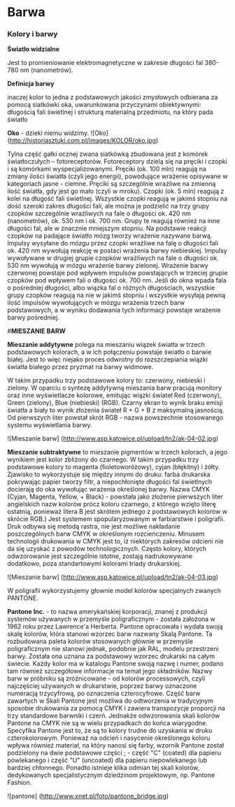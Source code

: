 Barwa
=====

### Kolory i barwy
__Światło widzialne__

Jest to promieniowanie elektromagnetyczne w zakresie długości fal 380-780 nm (nanometrów).

__Definicja barwy__

inaczej kolor to jedna z podstawowych jakości zmysłowych odbierana za pomocą siatkówki oka, uwarunkowana przyczynami obiektywnymi: długością fali świetlnej i strukturą materialną przedmiotu, na który pada światło


__Oko__ - dzieki niemu widzimy. 
![Oko] (http://historiasztuki.com.pl/images/KOLOR/oko.jpg)


Tylna część gałki ocznej zwana siatkówką zbudowana jest z komórek światłoczułych – fotoreceptorów. Fotoreceptory dzielą się na pręciki i czopki i są komórkami wyspecjalizowanymi.
Pręciki (ok. 100 mln) reagują na zmiany ilości światła (czyli jego energii), powodujące wrażenie opisywane w kategoriach jasne - ciemne. Pręciki są szczególnie wrażliwe na zmienną ilość światła, gdy jest go mało (czyli w mroku).
Czopki (ok. 5 mln) reagują z kolei na długość fali świetlnej. Wszystkie czopki reagują w jakimś stopniu na dość szeroki zakres długości fali, ale można je podzielić na trzy grupy czopków szczególnie wrażliwych na fale o długości ok. 420 nm (nanometrów), ok. 530 nm i ok. 700 nm. Grupy te reagują również na inne długości fal, ale w znacznie mniejszym stopniu. Na podstawie reakcji czopków na padające światło mózg tworzy wrażenie nazywane barwą.
Impulsy wysyłane do mózgu przez czopki wrażliwe na falę o długości fali ok. 420 nm wywołują reakcję w postaci wrażenia barwy niebieskiej. Impulsy wywoływane w drugiej grupie czopków wrażliwych na fale o długości ok. 530 nm wywołują w mózgu wrażenie barwy zielonej. Wrażenie barwy czerwonej powstaje pod wpływem impulsów powstających w trzeciej grupie czopków pod wpływem fali o długości ok. 700 nm. Jeśli do okna wpada fala o pośredniej długości, albo wiązka fal o różnych długościach, wszystkie grupy czopków reagują na nie w jakimś stopniu i wszystkie wysyłają pewną ilość impulsów wywołujących w mózgu wrażenia trzech barw podstawowych, a w wyniku dodawania tych informacji powstaje wrażenie barwy pośredniej.

#__MIESZANIE BARW__

__Mieszanie addytywne__ polega na mieszaniu wiązek światła w trzech podstawowych kolorach, a w ich połączeniu powstaje światło o barwie białej. Jest to więc niejako proces odwrotny do rozszczepiania wiązki światła białego przez pryzmat na barwy widmowe. 

W takim przypadku trzy podstawowe kolory to: czerwony, niebieski i zielony. W oparciu o syntezę addytywną mieszania barw pracują monitory oraz inne wyświetlacze kolorowe, emitując wiązki świateł Red (czerwony), Green (zielony), Blue (niebieski) (RGB). Czarny ekran to wynik braku emisji światła a biały to wynik złożenia świateł R + G + B z maksymalną jasnością. Od pierwszych liter powstał skrót RGB - nazwa powszechnie stosowanego systemu wyświetlania barwy. 

![Mieszanie barw] (http://www.asp.katowice.pl/upload/tn2/ak-04-02.jpg)

__Mieszanie subtraktywne__ to mieszanie pigmentów w trzech kolorach, a jego wynikiem jest kolor zbliżony do czarnego. W takim przypadku trzy podstawowe kolory to magenta (fioletoworóżowy), cyjan (błękitny) i żółty. Zjawisko to wykorzystuje się między innymi do druku: farba drukarska pokrywając papier tworzy filtr, a niepochłonięte długości fal świetlnych docierają do oka wywołując wrażenia określonej barwy. Nazwa CMYK (Cyjan, Magenta, Yellow, + Black) - powstała jako złożenie pierwszych liter angielskich nazw kolorów prócz koloru czarnego, z którego wzięto literę ostatnią, ponieważ litera B jest skrótem jednego z podstawowych kolorów w skrócie RGB.) Jest systemem spopularyzowanym w farbiarstwie i poligrafii. Druk odbywa się metodą rastra, nie jest możliwe nakładanie poszczególnych barw CMYK w określonym rozcieńczeniu. Minusem technologii drukowania w CMYK jest to, iż niektórych zakresów odcieni nie da się uzyskać z powodów technologicznych. Często kolory, których odwzorowanie jest szczególnie istotne, zostają nadrukowywane dodatkowo, poza standartowymi kolorami triady drukarskiej. 

![Mieszanie barw] (http://www.asp.katowice.pl/upload/tn2/ak-04-03.jpg)



W poligrafii wykorzystujemy głownie model kolorów specjalnych zwanych PANTONE.

__Pantone Inc.__ - to nazwa amerykańskiej korporacji, znanej z produkcji systemów używanych w przemyśle poligraficznym - została założona w 1962 roku przez Lawrence'a Herberta. Pantone opracowała i wydała swoją skalę kolorów, która stanowi wzorzec barw nazwany Skalą Pantone. Ta rozbudowana paleta kolorów stosowanych głównie w przemyśle poligraficznym nie stanowi jednak, podobnie jak RAL, modelu przestrzeni barwy. Została ona uznana za podstawowy wzorzec drukarski na całym świecie. Każdy kolor ma w katalogu Pantone swoją nazwę i numer, podano tam również szczegółowe informacje na temat jego składników. Nazwy barw w próbniku są zróżnicowane - od kolorów processowych, czyli najczęściej używanych w drukarstwie, poprzez barwy oznaczone numeracją trzycyfrową, po oznaczenia czterocyfrowe. Część barw zawartych w Skali Pantone jest możliwa do odtworzenia w tradycyjnym sposobie drukowania za pomocą CMYK i zawiera transpozycje proporcji na trzy standardowe barwniki i czerń. Jednakże odwzorowania skali kolorów Pantone na CMYK nie są w wielu przypadkach do końca wiarygodne. Specyfika Pantone jest to, że są to kolory trudne do uzyskania w druku czterokolorowym. Ponieważ na odcień i nasycenie określonego koloru wpływa również materiał, na który nanosi się farby, wzornik Pantone został podzielony na dwie podstawowe części ; - część "C" (coated) dla papieru powlekanego i część "U" (uncoated) dla papieru niepowlekanego lub bardziej chłonnego. Ponadto istnieje klika odmian tej skali kolorów, dedykowanych specjalistycznym dziedzinom projektowym, np. Pantone Fashion.

![pantone] (http://www.xnet.pl/foto/pantone_bridge.jpg)
